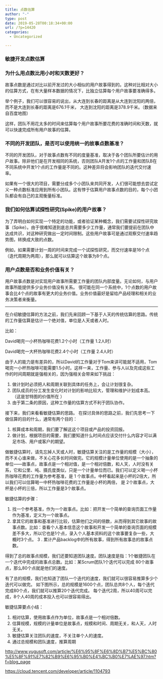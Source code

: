 ```yaml
---
title: 点数估算
author: "-"
type: post
date: 2019-05-28T00:18:34+00:00
url: /?p=14420
categories:
  - Uncategorized

---
```

### 敏捷开发点数估算

### 为什么用点数比用小时和天数更好？

故事点数是通过对比以前开发过的大小相似的用户故事得到的。这种对比相对大小的估算方式，在有大量样本数据的情况下，比独立估算每个用户故事要准确得多。

举个例子，我们可以很容易的说出，从大连到长春的距离是从大连到沈阳的两倍，而不是大连到长春的距离是676.1千米， 大连到沈阳的距离是378.9千米。（数据来自百度地图）

这样，团队不用花太多的时间来估算每个用户故事所要花费的准确时间和天数，就可以快速完成所有用户故事的估算。

### 不同的开发团队，是否可以使用统一的故事点数基准？

不同的开发团队，对于故事点数有不同的度量基准，取决于各个团队所要估计的用户故事。除非他们是在开发相同的系统，否则团队A开发1个点的工作量和团队B在不同系统中开发1个点的工作量是不同的。这种差异将会影响团队的迭代交付速率。

如果有一个很大的项目，需要分成多个小团队来共同开发，人们很可能想去尝试定义一种点数标准应用到所有小团队。这有悖于估算用户故事点数的目的，每个小团队都会有自己的主观衡量标准。

### 我们如何估算试探性研究(Spike)的用户故事？

为了弄明白如何实现一个特定的功能，或者验证某种概念，我们需要试探性研究故事（Spike）。由于很难知道到底总共需要多少工作量，通常我们要提前在团队中达成共识，对这种研究做出一定时间限制。这些用户故事可是通过观察交付速率趋势图，转换成大致的点数。

例如，如果需要计划一周的时间来完成一个试探性研究，而交付速率是16个点（迭代周期为两周），那么就可以估算这个故事为8个点。

### 用户点数是否和业务价值有关？

用户故事点数是对实现用户故事所需要工作量的团队内部度量。无论如何，与用户故事所能提供多少业务价值没有关系。 很可能在同一个系统中，1个点数的用户故事会比4个点的故事有更大的业务价值。业务价值最好是留给产品经理和相关的业务决策者来衡量。

* * *

在介绍敏捷估算的方法之前，我们先来回顾一下基于人天的传统估算的思路。传统的工作量估算是估计一个绝对值，单位是人天或者人时。

比如：

David喝完一小杯热咖啡花费1.2个小时（工作量 1.2人时）
  
David喝完一大杯热咖啡花费2.4个小时（工作量 2.4人时）

由于人的能力是有差异的，所以David的工作量对于Tom来讲可能就不适用，Tom喝完一小杯热咖啡可能需要1.5小时。这样一来，工作量、参与人以及完成这些工作的时间周期就是强相关的，因为强相关会带来如下挑战：

  1. 做计划时必须把人和周期关联到具体的任务上，会让计划很复杂。
  2. 团队成员的分工发生变化时对计划的影响比较大，管理和维护计划成本高。（这是甘特图的价值所在 ）
  3. 由于第二条的原因，这种工作量的估算方式不利于团队协作。

接下来，我们来看看敏捷估算的思路。 在探讨具体的思路之前，我们先思考一下做估算的目的什么，通常有两个目的：

  1. 核算成本和周期，我们要了解这这个项目或产品的投资回报。
  2. 做计划，根据项目的需要，我们要知道什么时间点应该交付什么内容才可以满足市场、用户或客户的期望。

做敏捷估算时，请先忘掉人天或人时，敏捷估算关注的是工作量的规模（大小），而不关心谁来做，不关心花多长时间做完。它的规模计量单位使用的是一个抽象的单位——故事点，故事点是一个相对值，是一个相对倍数，和人天，人时没有关系，它和公里、吨、摄氏度类似，只是一个计量单位而已。我们可以定义喝一小杯热咖啡花费的工作量为参考基准，是 1 个故事点。中杯看起来是小杯的2倍大，所以我们可以估算喝一中杯热咖啡花费的工作量是小杯的两倍， 是 2个故事点，大杯是小杯的三倍，所以工作量是3个故事点。

敏捷估算的步骤：

  1. 找一个参考基准，作为一个故事点。比如：把开发一个简单的查询页面工作量作为基准，定义为一个故事点。
  2. 拿其它的故事和基准进行比较，估算他们之间的倍数，从而得到其它故事的故事点数。比如：查看个人基本信息这个故事和开发一个简单的查询页面的规模差不多大，所以它也是1个点，录入个人基本资料的这个故事要复杂一些，大概时3个点。 
    3 . 累计产品backlog中的所有故事，得到所有故事总的故事点数。

得到了总的故事点规模，我们还要知道团队速度。团队速度是指：1个敏捷团队在一个迭代中完成的故事点总数。比如：某Scrum团队1个迭代可以完成 80个故事点，那么80个点就是他们的速度。

有了总的规模，我们也知道了团队一个迭代的速度，我们就可以很容易推算多少个迭代可以做完。 如下图所示，总的规模是1600个点，团队总共8个人，每个迭代完成80个点，我们就可以推算20个迭代完成。 每个迭代2周，所以40周可以完成，8个人40周的成本投入也可以很容易得出。

敏捷估算要点小结：

  1. 相对估算，使用故事点作为单位，故事点是一个相对倍数。
  2. 估算规模，规模的计量单位是故事点，规模和时间、周期无关，和人天，人时无关。
  3. 敏捷估算关注团队的速度，不关注单个人的速度。
  4. 通过总规模和团队速度，推算周期

http://www.yugusoft.com/article/%E6%95%8F%E6%8D%B7%E5%BC%80%E5%8F%91%E7%82%B9%E6%95%B0%E4%BC%B0%E7%AE%97.htm?f=blog_page

https://cloud.tencent.com/developer/article/1104793